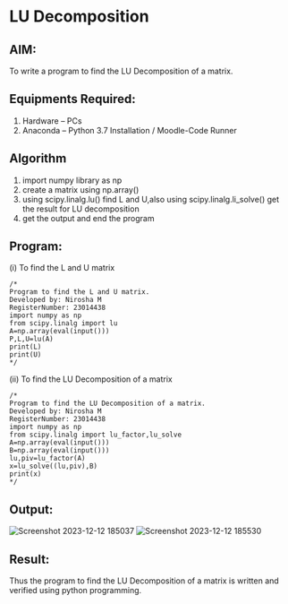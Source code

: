 # LU Decomposition 

## AIM:
To write a program to find the LU Decomposition of a matrix.

## Equipments Required:
1. Hardware – PCs
2. Anaconda – Python 3.7 Installation / Moodle-Code Runner

## Algorithm
1. import numpy library as np
2. create a matrix using np.array()
3. using scipy.linalg.lu() find L and U,also using scipy.linalg.li_solve() get the result for LU decomposition
4. get the output and end the program

## Program:
(i) To find the L and U matrix
```
/*
Program to find the L and U matrix.
Developed by: Nirosha M
RegisterNumber: 23014438
import numpy as np
from scipy.linalg import lu
A=np.array(eval(input()))
P,L,U=lu(A)
print(L)
print(U)
*/
```
(ii) To find the LU Decomposition of a matrix
```
/*
Program to find the LU Decomposition of a matrix.
Developed by: Nirosha M
RegisterNumber: 23014438
import numpy as np
from scipy.linalg import lu_factor,lu_solve
A=np.array(eval(input()))
B=np.array(eval(input()))
lu,piv=lu_factor(A)
x=lu_solve((lu,piv),B)
print(x)
*/
```

## Output:
![Screenshot 2023-12-12 185037](https://github.com/niroshamuthukumar/LU-Decomposition/assets/151830921/ceb69ec5-8a66-4887-adce-63b42f2b2d83)
![Screenshot 2023-12-12 185530](https://github.com/niroshamuthukumar/LU-Decomposition/assets/151830921/c446a949-de18-4ff1-909e-91e0587e66f8)




## Result:
Thus the program to find the LU Decomposition of a matrix is written and verified using python programming.

